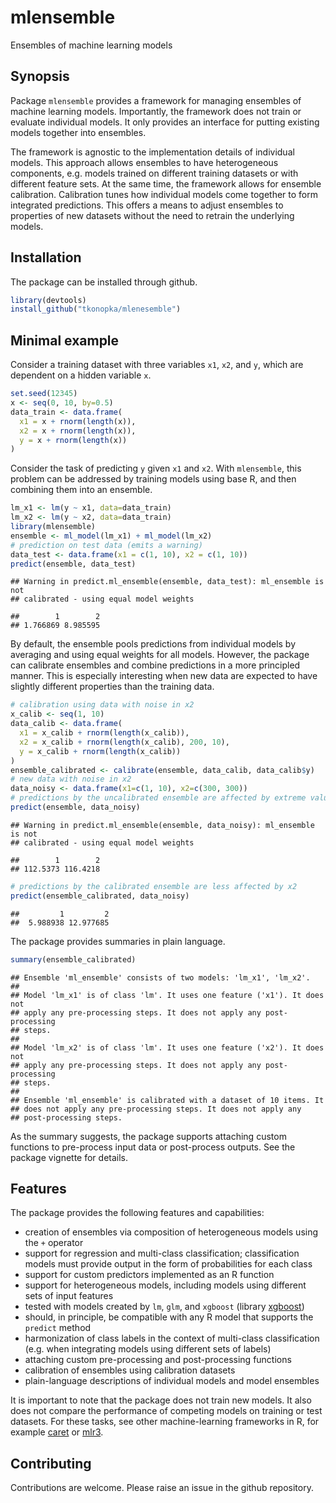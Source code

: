 <!-- README.md is generated from README.Rmd. Do not edit manually -->

# mlensemble

Ensembles of machine learning models

## Synopsis

Package `mlensemble` provides a framework for managing ensembles of
machine learning models. Importantly, the framework does not train or
evaluate individual models. It only provides an interface for putting
existing models together into ensembles.

The framework is agnostic to the implementation details of individual
models. This approach allows ensembles to have heterogeneous components,
e.g. models trained on different training datasets or with different
feature sets. At the same time, the framework allows for ensemble
calibration. Calibration tunes how individual models come together to
form integrated predictions. This offers a means to adjust ensembles to
properties of new datasets without the need to retrain the underlying
models.

## Installation

The package can be installed through github.

``` r
library(devtools)
install_github("tkonopka/mlenesemble")
```

## Minimal example

Consider a training dataset with three variables `x1`, `x2`, and `y`,
which are dependent on a hidden variable `x`.

``` r
set.seed(12345)
x <- seq(0, 10, by=0.5)
data_train <- data.frame(
  x1 = x + rnorm(length(x)),
  x2 = x + rnorm(length(x)),
  y = x + rnorm(length(x))
)
```

Consider the task of predicting `y` given `x1` and `x2`. With
`mlensemble`, this problem can be addressed by training models using
base R, and then combining them into an ensemble.

``` r
lm_x1 <- lm(y ~ x1, data=data_train)
lm_x2 <- lm(y ~ x2, data=data_train)
library(mlensemble)
ensemble <- ml_model(lm_x1) + ml_model(lm_x2)
# prediction on test data (emits a warning)
data_test <- data.frame(x1 = c(1, 10), x2 = c(1, 10))
predict(ensemble, data_test)
```

    ## Warning in predict.ml_ensemble(ensemble, data_test): ml_ensemble is not
    ## calibrated - using equal model weights

    ##        1        2 
    ## 1.766869 8.985595

By default, the ensemble pools predictions from individual models by
averaging and using equal weights for all models. However, the package
can calibrate ensembles and combine predictions in a more principled
manner. This is especially interesting when new data are expected to
have slightly different properties than the training data.

``` r
# calibration using data with noise in x2
x_calib <- seq(1, 10)
data_calib <- data.frame(
  x1 = x_calib + rnorm(length(x_calib)),
  x2 = x_calib + rnorm(length(x_calib), 200, 10),
  y = x_calib + rnorm(length(x_calib))
)
ensemble_calibrated <- calibrate(ensemble, data_calib, data_calib$y)
# new data with noise in x2
data_noisy <- data.frame(x1=c(1, 10), x2=c(300, 300))
# predictions by the uncalibrated ensemble are affected by extreme values of x2
predict(ensemble, data_noisy)
```

    ## Warning in predict.ml_ensemble(ensemble, data_noisy): ml_ensemble is not
    ## calibrated - using equal model weights

    ##        1        2 
    ## 112.5373 116.4218

``` r
# predictions by the calibrated ensemble are less affected by x2
predict(ensemble_calibrated, data_noisy)
```

    ##         1         2 
    ##  5.988938 12.977685

The package provides summaries in plain language.

``` r
summary(ensemble_calibrated)
```

    ## Ensemble 'ml_ensemble' consists of two models: 'lm_x1', 'lm_x2'.
    ## 
    ## Model 'lm_x1' is of class 'lm'. It uses one feature ('x1'). It does not
    ## apply any pre-processing steps. It does not apply any post-processing
    ## steps.
    ## 
    ## Model 'lm_x2' is of class 'lm'. It uses one feature ('x2'). It does not
    ## apply any pre-processing steps. It does not apply any post-processing
    ## steps.
    ## 
    ## Ensemble 'ml_ensemble' is calibrated with a dataset of 10 items. It
    ## does not apply any pre-processing steps. It does not apply any
    ## post-processing steps.

As the summary suggests, the package supports attaching custom functions
to pre-process input data or post-process outputs. See the package
vignette for details.

## Features

The package provides the following features and capabilities:

  - creation of ensembles via composition of heterogeneous models using
    the `+` operator
  - support for regression and multi-class classification;
    classification models must provide output in the form of
    probabilities for each class
  - support for custom predictors implemented as an R function
  - support for heterogeneous models, including models using different
    sets of input features
  - tested with models created by `lm`, `glm`, and `xgboost` (library
    [xgboost](https://cran.r-project.org/web/packages/xgboost/index.html))
  - should, in principle, be compatible with any R model that supports
    the `predict` method
  - harmonization of class labels in the context of multi-class
    classification (e.g. when integrating models using different sets of
    labels)
  - attaching custom pre-processing and post-processing functions
  - calibration of ensembles using calibration datasets
  - plain-language descriptions of individual models and model ensembles

It is important to note that the package does not train new models. It
also does not compare the performance of competing models on training or
test datasets. For these tasks, see other machine-learning frameworks in
R, for example [caret](https://cran.r-project.org/web/packages/caret/)
or [mlr3](https://cran.r-project.org/web/packages/mlr3/index.html).

## Contributing

Contributions are welcome. Please raise an issue in the github
repository.
